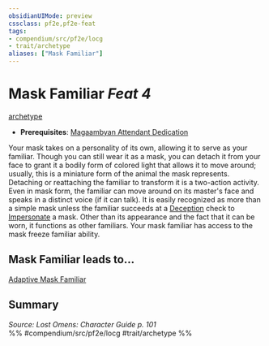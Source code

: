 ```yaml
---
obsidianUIMode: preview
cssclass: pf2e,pf2e-feat
tags:
- compendium/src/pf2e/locg
- trait/archetype
aliases: ["Mask Familiar"]
---
```

# Mask Familiar  *Feat 4*  
[archetype](../../Rules/traits/archetype.md)  

- **Prerequisites**: [Magaambyan Attendant Dedication](magaambyan-attendant-dedication-locg.md)

Your mask takes on a personality of its own, allowing it to serve as your familiar. Though you can still wear it as a mask, you can detach it from your face to grant it a bodily form of colored light that allows it to move around; usually, this is a miniature form of the animal the mask represents. Detaching or reattaching the familiar to transform it is a two-action activity. Even in mask form, the familiar can move around on its master's face and speaks in a distinct voice (if it can talk). It is easily recognized as more than a simple mask unless the familiar succeeds at a [Deception](../skills.md#Deception) check to [Impersonate](../../Rules/actions/impersonate.md) a mask. Other than its appearance and the fact that it can be worn, it functions as other familiars. Your mask familiar has access to the mask freeze familiar ability.

## Mask Familiar leads to...

[Adaptive Mask Familiar](adaptive-mask-familiar-locg.md)

## Summary

*Source: Lost Omens: Character Guide p. 101*  
%% #compendium/src/pf2e/locg #trait/archetype %%